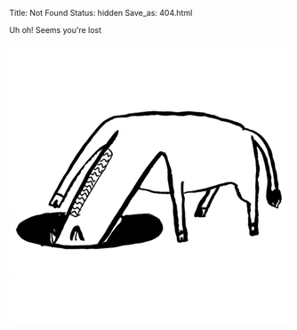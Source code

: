 Title: Not Found
Status: hidden
Save_as: 404.html


Uh oh! Seems you're lost


![mypic404](../images/404.png)
